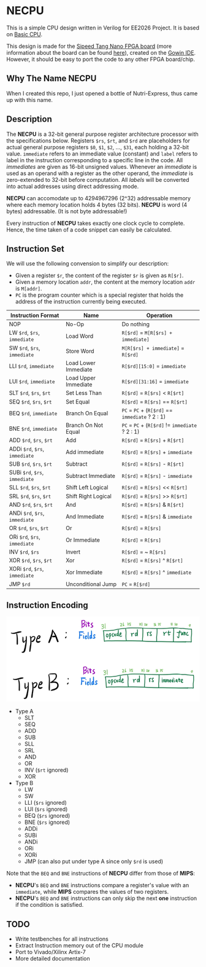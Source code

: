 # NECPU

This is a simple CPU design written in Verilog for EE2026 Project. It is based on [Basic CPU](https://alchitry.com/blogs/tutorials/basic-cpu).

This design is made for the [Sipeed Tang Nano FPGA board](https://www.seeedstudio.com/Sipeed-Tang-Nano-FPGA-board-powered-by-GW1N-1-FPGA-p-4304.html) (more information about the board can be found [here](https://lirc572.github.io/2019/12/23/Sipeed-Tang-Nano-Development-Environment-Setup/)), created on the [Gowin IDE](http://www.gowinsemi.com.cn/faq.aspx). However, it should be easy to port the code to any other FPGA board/chip.

## Why The Name NECPU

When I created this repo, I just opened a bottle of Nutri-Express, thus came up with this name.

## Description

The **NECPU** is a 32-bit general purpose register architecture processor with the specifications below. Registers `$rs`, `$rt`, and `$rd` are placeholders for actual general purpose registers `$0`, `$1`, `$2`, ..., `$31`, each holding a 32-bit value. `immediate` refers to an immediate value (constant) and `label` refers to label in the instruction corresponding to a specific line in the code. All *immediates* are given as 16-bit unsigned values. Whenever an *immediate* is used as an operand with a register as the other operand, the *immediate* is zero-extended to 32-bit before computation. All *labels* will be converted into actual addresses using direct addressing mode.

**NECPU** can accomodate up to 4294967296 (2^32) addressable memory where each memory location holds 4 bytes (32 bits). **NECPU** is word (4 bytes) addressable. (It is not byte addressable!)

Every instruction of **NECPU** takes exactly one clock cycle to complete. Hence, the time taken of a code snippet can easily be calculated.

## Instruction Set

We will use the following convension to simplify our description:

- Given a register `$r`, the content of the register `$r` is given as `R[$r]`.
- Given a memory location `addr`, the content at the memory location `addr` is `M[addr]`.
- `PC` is the program counter which is a special register that holds the address of the instruction currently being executed.

Instruction Format             | Name                 | Operation
------------------------------ | -------------------- | ----------------------------------
NOP                            | No-Op                | Do nothing
LW   `$rd`, `$rs`, `immediate` | Load Word            | `R[$rd]` = `M[R[$rs] + immediate]`
SW   `$rd`, `$rs`, `immediate` | Store Word           | `M[R[$rs] + immediate]` = `R[$rd]`
LLI  `$rd`, `immediate`        | Load Lower Immediate | `R[$rd][15:0]` = `immediate`
LUI  `$rd`, `immediate`        | Load Upper Immediate | `R[$rd][31:16]` = `immediate`
SLT  `$rd`, `$rs`, `$rt`       | Set Less Than        | `R[$rd]` = `R[$rs]` <  `R[$rt]`
SEQ  `$rd`, `$rs`, `$rt`       | Set Equal            | `R[$rd]` = `R[$rs]` == `R[$rt]`
BEQ  `$rd`, `immediate`        | Branch On Equal      | `PC` = `PC` + (`R[$rd]` == `immediate` ? 2 : 1)
BNE  `$rd`, `immediate`        | Branch On Not Equal  | `PC` = `PC` + (`R[$rd]` != `immediate` ? 2 : 1)
ADD  `$rd`, `$rs`, `$rt`       | Add                  | `R[$rd]` = `R[$rs]` + `R[$rt]`
ADDi `$rd`, `$rs`, `immediate` | Add immediate        | `R[$rd]` = `R[$rs]` + `immediate`
SUB  `$rd`, `$rs`, `$rt`       | Subtract             | `R[$rd]` = `R[$rs]` - `R[$rt]`
SUBi `$rd`, `$rs`, `immediate` | Subtract Immediate   | `R[$rd]` = `R[$rs]` - `immediate`
SLL  `$rd`, `$rs`, `$rt`       | Shift Left Logical   | `R[$rd]` = `R[$rs]` << `R[$rt]`
SRL  `$rd`, `$rs`, `$rt`       | Shift Right Logical  | `R[$rd]` = `R[$rs]` >> `R[$rt]`
AND  `$rd`, `$rs`, `$rt`       | And                  | `R[$rd]` = `R[$rs]` & `R[$rt]`
ANDi `$rd`, `$rs`, `immediate` | And Immediate        | `R[$rd]` = `R[$rs]` & `immediate`
OR   `$rd`, `$rs`, `$rt`       | Or                   | `R[$rd]` = `R[$rs]` | `R[$rt]`
ORi  `$rd`, `$rs`, `immediate` | Or Immediate         | `R[$rd]` = `R[$rs]` | `immediate`
INV  `$rd`, `$rs`              | Invert               | `R[$rd]` = ~ `R[$rs]`
XOR  `$rd`, `$rs`, `$rt`       | Xor                  | `R[$rd]` = `R[$rs]` ^ `R[$rt]`
XORi `$rd`, `$rs`, `immediate` | Xor Immediate        | `R[$rd]` = `R[$rs]` ^ `immediate`
JMP  `$rd`                     | Unconditional Jump   | `PC` = `R[$rd]`

## Instruction Encoding

![Instruction Encoding](./necpu_encoding.png "Instruction Encoding")

- Type A
  - SLT
  - SEQ
  - ADD
  - SUB
  - SLL
  - SRL
  - AND
  - OR
  - INV (`$rt` ignored)
  - XOR
- Type B
  - LW
  - SW
  - LLI (`$rs` ignored)
  - LUI (`$rs` ignored)
  - BEQ (`$rs` ignored)
  - BNE (`$rs` ignored)
  - ADDi
  - SUBi
  - ANDi
  - ORi
  - XORi
  - JMP (can also put under type A since only `$rd` is used)

Note that the `BEQ` and `BNE` instructions of **NECPU** differ from those of **MIPS**:

- **NECPU**'s `BEQ` and `BNE` instructions compare a register's value with an `immediate`, while **MIPS** compares the values of two registers.
- **NECPU**'s `BEQ` and `BNE` instructions can only skip the next **one** instruction if the condition is satisfied.

## TODO

- Write testbenches for all instructions
- Extract Instruction memory out of the CPU module
- Port to Vivado/Xilinx Artix-7
- More detailed documentation

